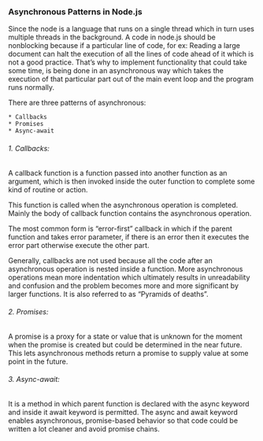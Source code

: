 ### Asynchronous Patterns in Node.js

Since the node is a language that runs on a single thread which in turn uses multiple threads in the background. A code in node.js should be nonblocking because if a particular line of code, for ex: Reading a large document can halt the execution of all the lines of code ahead of it which is not a good practice.
That’s why to implement functionality that could take some time, is being done in an asynchronous way which takes the execution of that particular part out of the main event loop and the program runs normally.

There are three patterns of asynchronous:

    * Callbacks
    * Promises
    * Async-await

###### 1. Callbacks: 
 A callback function is a function passed into another function as an argument, which is then invoked inside the outer function to complete some kind of routine or action.

This function is called when the asynchronous operation is completed. Mainly the body of callback function contains the asynchronous operation.

The most common form is “error-first” callback in which if the parent function and takes error parameter, if there is an error then it executes the error part otherwise execute the other part.

Generally, callbacks are not used because all the code after an asynchronous operation is nested inside a function. More asynchronous operations mean more indentation which ultimately results in unreadability and confusion and the problem becomes more and more significant by larger functions. It is also referred to as “Pyramids of deaths”. 

######  2. Promises: 
 A promise is a proxy for a state or value that is unknown for the moment when the promise is created but could be determined in the near future. This lets asynchronous methods return a promise to supply value at some point in the future.

######  3. Async-await: 
 It is a method in which parent function is declared with the async keyword and inside it await keyword is permitted. The async and await keyword enables asynchronous, promise-based behavior so that code could be written a lot cleaner and avoid promise chains.

